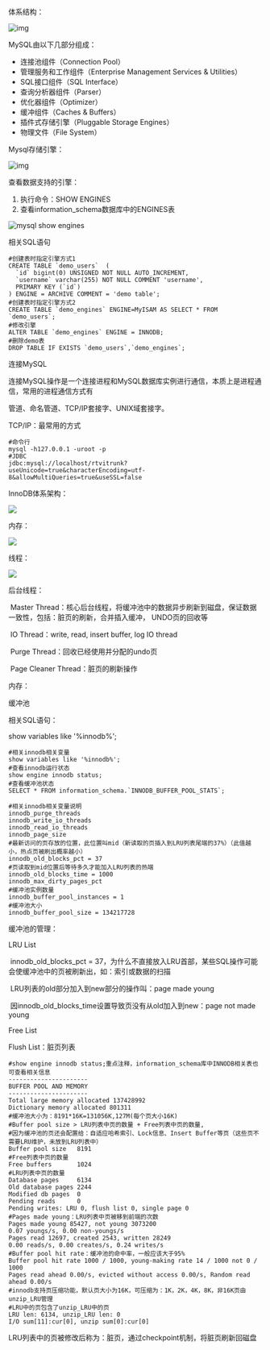 体系结构：

 ![img](assets/mysql-structure.png) 

MySQL由以下几部分组成：

- 连接池组件（Connection Pool）
- 管理服务和工作组件（Enterprise Management Services & Utilities）
- SQL接口组件（SQL Interface）
- 查询分析器组件（Parser）
- 优化器组件（Optimizer）
- 缓冲组件（Caches & Buffers）
- 插件式存储引擎（Pluggable Storage Engines）
- 物理文件（File System）

Mysql存储引擎：



![img](assets/mysql-engines.jpg)

查看数据支持的引擎：

1. 执行命令：SHOW ENGINES
2. 查看information_schema数据库中的ENGINES表

![mysql show engines](assets/mysql-show-engines.png)

相关SQL语句



```mysql
#创建表时指定引擎方式1
CREATE TABLE `demo_users`  (
  `id` bigint(0) UNSIGNED NOT NULL AUTO_INCREMENT,
  `username` varchar(255) NOT NULL COMMENT 'username',
  PRIMARY KEY (`id`)
) ENGINE = ARCHIVE COMMENT = 'demo table';
#创建表时指定引擎方式2
CREATE TABLE `demo_engines` ENGINE=MyISAM AS SELECT * FROM `demo_users`;
#修改引擎
ALTER TABLE `demo_engines` ENGINE = INNODB;
#删除demo表
DROP TABLE IF EXISTS `demo_users`,`demo_engines`;
```

连接MySQL

连接MySQL操作是一个连接进程和MySQL数据库实例进行通信，本质上是进程通信，常用的进程通信方式有

管道、命名管道、TCP/IP套接字、UNIX域套接字。

TCP/IP：最常用的方式

```shell
#命令行
mysql -h127.0.0.1 -uroot -p
#JDBC
jdbc:mysql://localhost/rtvitrunk?useUnicode=true&characterEncoding=utf-8&allowMultiQueries=true&useSSL=false
```

InnoDB体系架构：

![](assets/innodb-structure.png)

内存：

![](assets/innodb-memory.jpg)

线程：

![](assets/innodb-threads.jpeg)

后台线程：

​	Master Thread：核心后台线程，将缓冲池中的数据异步刷新到磁盘，保证数据一致性，包括：脏页的刷新，合并插入缓冲，							   UNDO页的回收等

​	IO Thread：write, read, insert buffer, log IO thread

​	Purge Thread：回收已经使用并分配的undo页

​	Page Cleaner Thread：脏页的刷新操作



内存：

缓冲池

相关SQL语句：

show variables like '%innodb%';

```mysql
#相关innodb相关变量
show variables like '%innodb%';
#查看innodb运行状态
show engine innodb status;
#查看缓冲池状态
SELECT * FROM information_schema.`INNODB_BUFFER_POOL_STATS`;
```

```mysql
#相关innodb相关变量说明
innodb_purge_threads
innodb_write_io_threads
innodb_read_io_threads
innodb_page_size
#最新访问的页存放的位置，此位置叫mid（新读取的页插入到LRU列表尾端的37%）（此值越小，热点页被刷出概率越小）
innodb_old_blocks_pct = 37
#页读取到mid位置后等待多久才能加入LRU列表的热端
innodb_old_blocks_time = 1000
innodb_max_dirty_pages_pct
#缓冲池实例数量
innodb_buffer_pool_instances = 1
#缓冲池大小
innodb_buffer_pool_size = 134217728
```

缓冲池的管理：

LRU List

​	innodb_old_blocks_pct = 37，为什么不直接放入LRU首部，某些SQL操作可能会使缓冲池中的页被刷新出，如：索引或数据的扫描	

​	LRU列表的old部分加入到new部分的操作叫：page made young

​	因innodb_old_blocks_time设置导致页没有从old加入到new：page not made young

Free List

Flush List：脏页列表



```mysql
#show engine innodb status;重点注释，information_schema库中INNODB相关表也可查看相关信息
----------------------
BUFFER POOL AND MEMORY
----------------------
Total large memory allocated 137428992
Dictionary memory allocated 801311
#缓冲池大小为：8191*16K=131056K,127M(每个页大小16K)
#Buffer pool size > LRU列表中页的数量 + Free列表中页的数量,
#因为缓冲池的页还会配置给：自适应哈希索引、Lock信息、Insert Buffer等页（这些页不需要LRU维护，未放到LRU列表中）
Buffer pool size   8191
#Free列表中页的数量
Free buffers       1024
#LRU列表中页的数量
Database pages     6134
Old database pages 2244
Modified db pages  0
Pending reads      0
Pending writes: LRU 0, flush list 0, single page 0
#Pages made young：LRU列表中页被移到前端的次数
Pages made young 85427, not young 3073200
0.07 youngs/s, 0.00 non-youngs/s
Pages read 12697, created 2543, written 28249
0.00 reads/s, 0.00 creates/s, 0.24 writes/s
#Buffer pool hit rate：缓冲池的命中率，一般应该大于95%
Buffer pool hit rate 1000 / 1000, young-making rate 14 / 1000 not 0 / 1000
Pages read ahead 0.00/s, evicted without access 0.00/s, Random read ahead 0.00/s
#innodb支持页压缩功能，默认页大小为16K，可压缩为：1K，2K，4K，8K，非16K页由unzip_LRU管理
#LRU中的页包含了unzip_LRU中的页
LRU len: 6134, unzip_LRU len: 0
I/O sum[11]:cur[0], unzip sum[0]:cur[0]
```

LRU列表中的页被修改后称为：脏页，通过checkpoint机制，将脏页刷新回磁盘













































